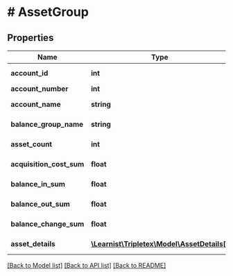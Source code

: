 # # AssetGroup

## Properties

Name | Type | Description | Notes
------------ | ------------- | ------------- | -------------
**account_id** | **int** |  | [optional] [readonly]
**account_number** | **int** |  |
**account_name** | **string** |  | [optional] [readonly]
**balance_group_name** | **string** |  | [optional] [readonly]
**asset_count** | **int** |  | [optional] [readonly]
**acquisition_cost_sum** | **float** |  | [optional] [readonly]
**balance_in_sum** | **float** |  | [optional] [readonly]
**balance_out_sum** | **float** |  | [optional] [readonly]
**balance_change_sum** | **float** |  | [optional] [readonly]
**asset_details** | [**\Learnist\Tripletex\Model\AssetDetails[]**](AssetDetails.md) |  | [optional] [readonly]

[[Back to Model list]](../../README.md#models) [[Back to API list]](../../README.md#endpoints) [[Back to README]](../../README.md)
